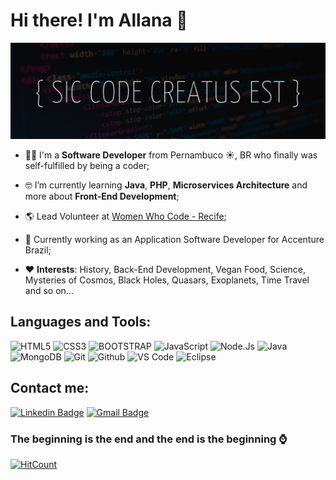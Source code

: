 # Hi there! I'm Allana :wave: 


![GitHub Logo](/assets/Sic_code_creatus_est2.png)


 - :woman_technologist: I'm a **Software Developer**  from  Pernambuco :sunny:, BR who finally was self-fulfilled by being a coder;
 - :nerd_face: I’m currently learning **Java**, **PHP**, **Microservices Architecture** and more about **Front-End Development**;
  - :earth_americas: Lead Volunteer at [Women Who Code - Recife](https://www.womenwhocode.com/recife/about);
-  :office: Currently working as an Application Software Developer for Accenture Brazil;

- :heart: **Interests**: History, Back-End Development, Vegan Food, Science, Mysteries of Cosmos, Black Holes, Quasars, Exoplanets, Time Travel and so on...


## Languages and Tools:</br>

![HTML5](https://img.shields.io/badge/-HTML5-000000?style=for-the-badge&logo=HTML5)
![CSS3](https://img.shields.io/badge/-CSS3-000000?style=for-the-badge&logo=CSS3)
![BOOTSTRAP](https://img.shields.io/badge/Bootstrap-black?style=for-the-badge&logo=Bootstrap&labelColor=black)
![JavaScript](https://img.shields.io/badge/-JavaScript-000000?style=for-the-badge&logo=javascript)
![Node.Js](https://img.shields.io/badge/Node-black?style=for-the-badge&logo=Node.js&labelColor=black)
![Java](https://img.shields.io/badge/Java-black?style=for-the-badge&logo=Java&labelColor=black)
![MongoDB](https://img.shields.io/badge/-MongoDB-000000?style=for-the-badge&logo=MongoDB)
![Git](https://img.shields.io/badge/Git-black?style=for-the-badge&logo=Git&labelColor=black)
![Github](https://img.shields.io/badge/Github-black?style=for-the-badge&logo=GitHub&labelColor=black)
![VS Code](https://img.shields.io/badge/Visual%20Studio%20Code-black?style=for-the-badge&logo=Visual%20Studio%20Code&labelColor=black)
![Eclipse](https://img.shields.io/badge/Eclipse-black?style=for-the-badge&logo=Eclipse&labelColor=black)

## Contact me:

[![Linkedin Badge](https://img.shields.io/badge/allanacaldas-blue?style=flat&logo=linkedin&labelColor=blue)](https://www.linkedin.com/in/allanacaldas)
[![Gmail Badge](https://img.shields.io/badge/-allanacaldas@gmail.com-c14438?style=flat&logo=Gmail&logoColor=white&link=mailto:contato.allanacaldas@gmail.com)](mailto:contato.allanacaldas@gmail.com)


### The beginning is the end and the end is the beginning :watch:

[![HitCount](http://hits.dwyl.com/allanacaldas/allanacaldas.svg)](http://hits.dwyl.com/allanacaldas/allanacaldas)